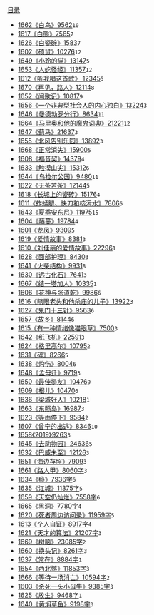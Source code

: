 [目录](./SUMMARY.md)

- [1662《白鸟》9562](./1662.md)`10`
- [1617《白熊》7565](./1617.md)`7`
- [1626《白瓷碗》1583](./1626.md)`7`
- [1602《硕鼠》10276](./1602.md)`12`
- [1649《小玲的猫》13147](./1649.md)`5`
- [1653《人蛇怪经》11357](./1653.md)`12`
- [1612《听我唱这首歌》 12345](./1612.md)`5`
- [1670《再见，路人》12114](./1670.md)`8`
- [1652《闻歌记》10817](./1652.md)`9`
- [1656《一个非典型社会人的内心独白》13224](./1656.md)`3`
- [1646《曼德勃罗分行》8634](./1646.md)`11`
- [1664《马里奥和他的魔鬼词典》21221](./1664.md)`12`
- [1647《蓟马》21637](./1647.md)`3`
- [1655《北风告别乐园》13892](./1655.md)`3`
- [1668《正常消失》15900](./1668.md)`5`
- [1608《福音契》14379](./1608.md)`4`
- [1633《触摸山尖》15312](./1633.md)`6`
- [1644《乌拉尔公园》9480](./1644.md)`11`
- [1622《无茶苦茶》12144](./1622.md)`5`
- [1618《长城上的瓷砖》15176](./1618.md)`4`
- [1611《蚱蜢腿、快刀和核污水》7806](./1611.md)`5`
- [1643《夏季安东尼》11975](./1643.md)`15`
- [1604《藤蔓》19784](./1604.md)`4`
- [1601《龙凤》9309](./1601.md)`5`
- [1619《爱情故事》8381](./1619.md)`3`
- [1610《刘佳丽的爱情故事》22296](./1610.md)`1`
- [1628《面部护理》8430](./1628.md)`3`
- [1641《火柴结构》9931](./1641.md)`8`
- [1630《远古化石》7641](./1630.md)`3`
- [1667《结一塔加人》10335](./1667.md)`1`
- [1606《花神与张道乾》9986](./1606.md)`6`
- [1616《瞎眼老头和他杀庙的儿子》13922](./1616.md)`3`
- [1627《鬼门十三针》9563](./1627.md)`6`
- [1657《故乡》8144](./1657.md)`6`
- [1615《有一种情绪像猫眼草》7500](./1615.md)`3`
- [1642《纸飞机》22591](./1642.md)`3`
- [1624《格里高尔》10795](./1624.md)`2`
- [1631《碎》8266](./1631.md)`5`
- [1638《灼伤》8004](./1638.md)`6`
- [1648《孟母迁》9719](./1648.md)`3`
- [1650《最佳损友》10476](./1650.md)`9`
- [1609《根儿》10470](./1609.md)`6`
- [1636《梁城好人》10218](./1636.md)`1`
- [1663《东照岛》16987](./1663.md)`3`
- [1623《等雨停下》9584](./1623.md)`2`
- [1607《曾宁的出逃》8346](./1607.md)`10`
- [1658《2019》9263](./1658.md)`3`
- [1645《去动物园》24636](./1645.md)`5`
- [1632《巴威未至》12126](./1632.md)`3`
- [1651《海边存照》7909](./1651.md)`3`
- [1661《路人甲》8060字](./1661.md)`3`
- [1634《瘾》7936字](./1634.md)`6`
- [1635《江城》11375字](./1635.md)`5`
- [1659《天空仍灿烂》7558字](./1659.md)`6`
- [1665《黑洞》7780字](./1665.md)`4`
- [1620《死者周边访问录》11959字](./1620.md)`5`
- [1613《个人自证》8917字](./1613.md)`4`
- [1621《天才的算法》21207字](./1621.md)`3`
- [1669《树脑》23085字](./1669.md)`2`
- [1660《换头记》8261字](./1660.md)`3`
- [1637《常在》8884字](./1637.md)`1`
- [1654《西北憾》11853字](./1654.md)`3`
- [1666《等待一场消亡》10594字](./1666.md)`2`
- [1603《杀死一头小母牛》9385字](./1603.md)`3`
- [1625《放生》9468字](./1625.md)`1`
- [1640《黄焖草鱼》9198字](./1640.md)`3`
<!-- - [1614《一个婴儿的诞生》8400字](./1614.md)``
- [1629《告别》8795字](./1629.md)``
- [1639《那人》11176字](./1639.md)`` -->

<!-- - [](./16.md)``
- [](./16.md)``
- [](./16.md)`` -->
